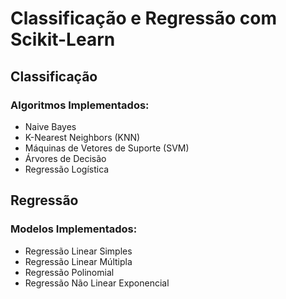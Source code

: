   <h1>Classificação e Regressão com Scikit-Learn</h1>
  <h2>Classificação</h2>
  <h3>Algoritmos Implementados:</h3>
  <ul>
    <li>Naive Bayes</li>
    <li>K-Nearest Neighbors (KNN)</li>
    <li>Máquinas de Vetores de Suporte (SVM)</li>
    <li>Árvores de Decisão</li>
    <li>Regressão Logística</li>
  </ul>
  
  <h2>Regressão</h2>
  <h3>Modelos Implementados:</h3>
  <ul>
    <li>Regressão Linear Simples</li>
    <li>Regressão Linear Múltipla</li>
    <li>Regressão Polinomial</li>
    <li>Regressão Não Linear Exponencial</li>
  </ul>
  
